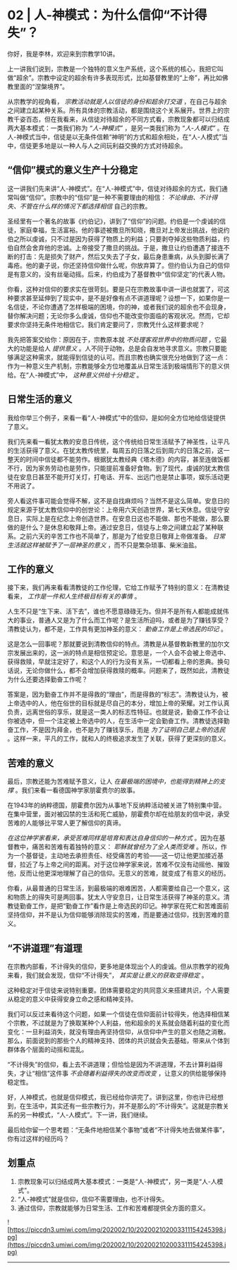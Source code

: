 # 02 | 人-神模式：为什么信仰“不计得失”？

你好，我是李林，欢迎来到宗教学10讲。

上一讲我们说到，宗教是一个独特的意义生产系统，这个系统的核心，我把它叫做“超余”。宗教中设定的超余有许多表现形式，比如基督教里的“上帝”，再比如佛教里面的“涅槃境界”。

从宗教学的视角看， *宗教活动就是人以信徒的身份和超余打交道* ，在自己与超余之间建立起某种关系。所有具体的宗教活动，都是围绕这个关系展开。世界上的宗教千姿百态，但在我看来，从信徒对待超余的不同方式看，宗教现象都可以归结成两大基本模式：一类我们称为 *“人-神模式”* ，是另一类我们称为 *“人-人模式”* 。在人-神模式当中，信徒是以无条件信赖“神明”的方式和超余相处，在“人-人模式”当中，信徒更多地是以一种人与人之间玩利益交换的方式对待超余。

## “信仰”模式的意义生产十分稳定

这一讲我们先来讲“人-神模式”。在“人-神模式”中，信徒对待超余的方式，我们通常叫做“信仰”。宗教中的“信仰”是一种不需要理由的相信： *不论缘由、不计得失、不管在什么样的情况下都选择相信* 自己的宗教。

圣经里有一个著名的故事《约伯记》，讲到了“信仰”的问题。约伯是一个虔诚的信徒，家庭幸福，生活富裕。他的事迹被撒旦所知晓，撒旦对上帝发出挑战，他说约伯之所以虔诚，只不过是因为获得了物质上的利益；只要剥夺掉这些物质利益，约伯自然会舍弃他的忠诚。上帝接受了撒旦的挑战。于是，撒旦让约伯遭遇了接连不断的打击：先是损失了财产，然后又失去了子女，最后身患重病，从头到脚长满了毒疮。他的妻子说，你还坚持信仰做什么呢，你放弃算了。但约伯认为自己的信仰是有意义的，没有丝毫动摇。后来，约伯成为了基督教中“信仰坚定”的代表人物。

你看，这种对信仰的要求实在很苛刻。要是只在宗教故事中讲一讲也就罢了，可这种要求甚至延伸到了现实中，是不是好像有点不讲道理呢？设想一下，如果你是一名信徒，不论你遭遇了怎样极端的困境，你的神，或者我们说的超余也不会现身，替你解决问题；无论你多么虔诚，信仰也不能改变你面临的客观状况。然而，它却要求你坚持无条件地相信它。我们肯定要问了，宗教凭什么这样要求呢？

我先把答案交给你：原因在于，宗教原本就 *不处理客观世界中的物质问题* ，它最大的功能是给人 *提供意义* 。人不同于动物，总是会自发地寻求意义。宗教只要能够满足这种需求，就能得到信徒的认可。而且宗教也确实很充分地做到了这一点：作为一种意义生产机制，宗教能够全方位地覆盖从日常生活到极端情形下的意义供给。在“人-神模式”中， *这种意义供给十分稳定* 。

## 日常生活的意义

我给你举三个例子，来看一看“人-神模式”中的信仰，是如何全方位地给信徒提供了意义。

我们先来看一看犹太教的安息日传统，这个传统给日常生活赋予了神圣性，让平凡的生活获得了意义。在犹太教传统里，每周五的日落之后到周六的日落之前，这一整天的时间中信徒都不能劳作。根据犹太教经典《塔木德》的内容，甚至连做饭都不行，因为家务劳动也是劳作，只能提前准备好食物。到了现代，虔诚的犹太教信徒在安息日甚至不能开灯关灯，打电话、开车、出远门也是禁止事项，娱乐活动更不用说了。

旁人看这件事可能会觉得不解，这不是自找麻烦吗？当然不是这么简单。安息日的规定来源于犹太教信仰中的创世论：上帝用六天创造世界，第七天休息。信徒守安息日，实际上是在纪念上帝创造世界。在安息日这也不能做、那也不能做，那么要做的是什么？是休息和敬拜上帝。通过安息日，信徒与上帝之间建立起了某种联系。之前六天的辛苦工作也不简单了，那是为了给安息日敬拜上帝做准备。 *日常生活就这样被赋予了一层神圣的意义* ，而不只是繁杂琐事、柴米油盐。

## 工作的意义

接下来，我们再来看看清教徒的工作伦理，它给工作赋予了特别的意义：在清教徒看来， *工作是一件和人生终极目标有关的事情* 。

人生不只是“生下来、活下去”，谁也不愿意碌碌无为。但并不是所有人都能成就伟大的事业，普通人又是为了什么而工作呢？是生活所迫吗，或者是为了赚钱享受？清教徒认为，都不是，工作具有更加神圣的意义： *勤奋工作是上帝选民的印记* 。

这是怎么一回事呢？那就要说到清教信仰的特点。清教是从基督教新教里的加尔文宗发展出来的，这一派的特点是相信预定论。意思是，一个人会不会被上帝选中、获得救赎，早就注定好了，和这个人的行为没有关系，一切都看上帝的恩典。换句话说，无论你做什么，都不会增加获得救赎的概率。问题来了，既然如此，清教徒为什么还要选择勤奋工作呢？

答案是，因为勤奋工作并不是得救的“理由”，而是得救的“标志”。清教徒认为，被上帝选中的人，他在俗世的目标就是尽自己的本分，增加上帝的荣耀。对工作认真负责，远离世俗的享乐，就是这一类人的标志性特征。也就是说，勤奋工作不会让你被选中，但一个注定被上帝选中的人，在生活中一定会勤奋工作。清教徒选择勤奋工作，不是因为拜金，也不是为了赚钱享乐，而是 *为了证明自己是上帝的选民* 。这样一来，平凡的工作，就和人的终极追求发生了关联，获得了更深刻的意义。

## 苦难的意义

最后，宗教还能为苦难赋予意义，让人 *在最极端的困境中，也能得到精神上的支撑* 。我们来看一看德国神学家朋霍费尔的故事。

在1943年的纳粹德国，朋霍费尔因为从事地下反纳粹活动被关进了特别集中营。在集中营里，面对被囚禁的生活和死亡威胁，朋霍费尔却在给朋友的信中说，承受苦难的人能够比平常人更了解信仰的真谛。

 *在这位神学家看来，承受苦难同样是培育和表达自身信仰的一种方式* 。因为在基督教中，痛苦和苦难有着独特的意义： *耶稣就曾经为了全人类而受难* 。所以，作为一个基督徒，主动地去承担责任、经受痛苦的考验——这一切让他更加接近基督，拉近了与上帝之间的距离。对于这位神学家来说，苦难不仅没有动摇他、摧毁他，反而让他更深地理解了自己的信仰。无意义的苦难，就变成了有意义的经历。

你看，从最普通的日常生活，到最极端的艰难困苦，人都需要给自己一个意义，这和物质上的得失可是两回事。犹太人守安息日，让日常生活获得了神圣的意义。清教徒勤奋工作，是把“勤奋工作”看作是上帝选民的印记。神学家在死亡和苦难面前坚持信仰，并不是认为信仰能够消除现实的苦难，而是要通过信仰，找到苦难的意义。

## “不讲道理”有道理

在宗教内部看，不计得失的信仰，更多地是体现出个人的虔诚。但从宗教学的视角来看，我们就会发现，信仰“不计得失”， *其实是让意义的获取变得稳定* 。

这种稳定对于信徒来说特别重要。团体需要稳定的共同意义来搭建共识，个人需要从稳定的意义中获得安身立命之感和精神支持。

我们可以反过来看待这个问题，如果一个信徒在信仰面前计较得失，他选择相信某个宗教，不过就是为了换取某种个人利益，他和超余的关系就会随着利益的变化而变化：一旦利益消失，就没有理由再坚持信仰，从信仰中产生的意义也随之消散。那么，前面说到的那些个人的精神支持、团体的共识就会失去基础，带来从个体到群体各个层面的动摇和混乱。

“不计得失”的信仰，看上去不讲道理；但恰恰是因为不讲道理，不去计算利益得失，才让“相信”这件事 *不会随着利益得失的改变而改变* ，让意义的供给能够保持稳定性。

好，人神模式，也就是信仰模式，我已经给你讲完了。讲到这里，你也许已经想到，在生活中，其实还有一些宗教行为，并不是那么的“不计得失”。这就是宗教关系的另一种模式，“人-人模式”。下一讲，我们继续。

最后给你留一个思考题：“无条件地相信某个事物”或者“不计得失地去做某件事”，你有过这样的经历吗？

## 划重点

1. 宗教现象可以归结成两大基本模式：一类是“人-神模式”，另一类是“人-人模式”。
2. “人-神模式”就是信仰，信仰不需要理由，也不计得失。
3. 通过信仰，宗教就能够为日常生活、工作和苦难都提供全方面的意义。


![https://piccdn3.umiwi.com/img/202002/10/202002102003311154245398.jpg](https://piccdn3.umiwi.com/img/202002/10/202002102003311154245398.jpg)

---
